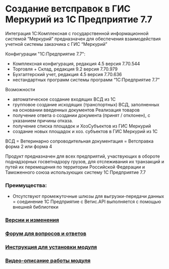 # Создание ветсправок в ГИС Меркурий из 1С Предприятие 7.7

Интеграция 1С:Комплексная с государственной информационной системой “Меркурий” предназначен для обеспечения взаимодействия учетной системы заказчика с ГИС “Меркурий”

 Конфигурации "1С:Предприятие 7.7":
* Комплексная конфигурация, редакция 4.5  версия 7.70.544
* Торговля + Склад, редакция 9.2 версия 7.70.979
* Бухгалтерский учет, редакция 4.5 версия 7.70.636
* нестандартных программ системы программ “1С:Предприятие 7.7”

Возможности
* автоматическое создание входящих ВСД из 1С
* групповое создание исходящих (транспортных) ВСД, заполненных на основании введенных документов Реализация товаров
* получение ответа о создании документа (принят / отклонен), с указанием причины отказа.
* получение списка площадок и ХозСубъектов из ГИС Меркурий
* создание новых площадок и хоз. субъектов в ГИС Меркурий из 1С

ВСД = Ветеринарно сопроводительная документация = Ветсправка форма 2 или форма 4

Продукт предназначен для всех предприятий, участвующих в обороте поднадзорных госветнадзору грузов, для отслеживания их транзакций и путей их перемещения по территории Российской Федерации и Таможенного союза использующих систему 1С Предприятие 7.7 

### Преимущества:

* Отсутствуют промежуточные шлюзы для выгрузки-передачи данных = cоединение 1С Предприятие с Ветис.API выполняется с помощью внешней библиотеки

### [Версии и изменения](https://redmine.kb99.pro/projects/vsd_1c/roadmap?utf8=%E2%9C%93&completed=1)

### [Форум для вопросов и ответов](http://redmine.kb99.pro/projects/vsd_1c/boards)

### [Инструкция для установки модуля](http://redmine.kb99.pro/projects/vsd_1c/wiki/%D0%A3%D1%81%D1%82%D0%B0%D0%BD%D0%BE%D0%B2%D0%BA%D0%B0_%D0%BE%D0%B1%D1%80%D0%B0%D0%B1%D0%BE%D1%82%D0%BA%D0%B8)

### [Видео-описание работы модуля](http://redmine.kb99.pro/projects/vsd_1c/wiki/%D0%9E%D0%BF%D0%B8%D1%81%D0%B0%D0%BD%D0%B8%D0%B5_%D1%80%D0%B0%D0%B1%D0%BE%D1%82%D1%8B_%D0%BC%D0%BE%D0%B4%D1%83%D0%BB%D1%8F)
